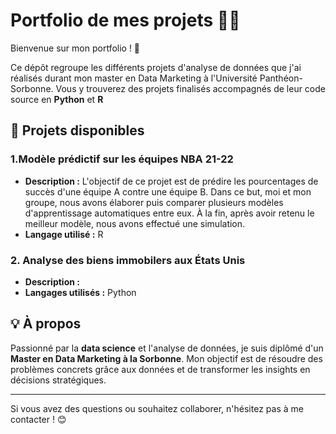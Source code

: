 # Portfolio de mes projets 👨‍🎓

Bienvenue sur mon portfolio ! 🎉

Ce dépôt regroupe les différents projets d'analyse de données que j'ai réalisés durant mon master en Data Marketing à l'Université Panthéon-Sorbonne. Vous y trouverez des projets finalisés accompagnés de leur code source en **Python** et **R**

## 🌟 Projets disponibles

### 1.Modèle prédictif sur les équipes NBA 21-22
- **Description :** L'objectif de ce projet est de prédire les pourcentages de succès d'une équipe A contre une équipe B. 
Dans ce but, moi et mon groupe, nous avons élaborer puis comparer plusieurs modèles d'apprentissage automatiques entre eux.
À la fin, après avoir retenu le meilleur modèle, nous avons effectué une simulation.
- **Langage utilisé :** R

### 2. Analyse des biens immobilers aux États Unis
- **Description :** 
- **Langages utilisés :** Python



## 💡 À propos
Passionné par la **data science** et l'analyse de données, je suis diplômé d'un **Master en Data Marketing à la Sorbonne**. Mon objectif est de résoudre des problèmes concrets grâce aux données et de transformer les insights en décisions stratégiques.

---

Si vous avez des questions ou souhaitez collaborer, n'hésitez pas à me contacter ! 😊

